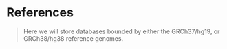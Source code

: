 # References
> Here we will store databases bounded by either the GRCh37/hg19, or GRCh38/hg38 reference genomes.
